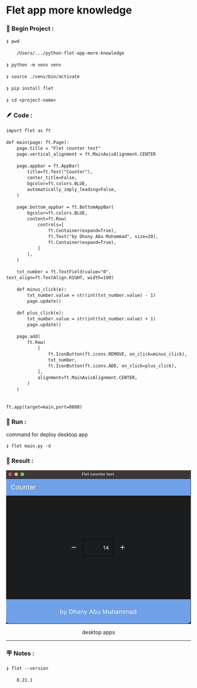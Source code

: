 # Flet app more knowledge


### &#x1F530; Begin Project :

    ❯ pwd

        /Users/.../python-flet-app-more-knowledge

    ❯ python -m venv venv

    ❯ source ./venv/bin/activate

    ❯ pip install flet

    ❯ cd <project-name>



### &#x1FAB6; Code :

    import flet as ft

    def main(page: ft.Page):
        page.title = "Flet counter test"
        page.vertical_alignment = ft.MainAxisAlignment.CENTER

        page.appbar = ft.AppBar(
            title=ft.Text("Counter"),
            center_title=False,
            bgcolor=ft.colors.BLUE,
            automatically_imply_leading=False,
        )

        page.bottom_appbar = ft.BottomAppBar(
            bgcolor=ft.colors.BLUE,
            content=ft.Row(
                controls=[
                    ft.Container(expand=True),
                    ft.Text("by Dhony Abu Muhammad", size=20),
                    ft.Container(expand=True),
                ]
            ),        
        )

        txt_number = ft.TextField(value="0", text_align=ft.TextAlign.RIGHT, width=100)

        def minus_click(e):
            txt_number.value = str(int(txt_number.value) - 1)
            page.update()

        def plus_click(e):
            txt_number.value = str(int(txt_number.value) + 1)
            page.update()

        page.add(
            ft.Row(
                [
                    ft.IconButton(ft.icons.REMOVE, on_click=minus_click),
                    txt_number,
                    ft.IconButton(ft.icons.ADD, on_click=plus_click),
                ],
                alignment=ft.MainAxisAlignment.CENTER,
            )
        )


    ft.app(target=main,port=8888)



### &#x1F3C3; Run :

command for deploy desktop app

    ❯ flet main.py -d 

    

### &#x1F3C5; Result :

<p align="center">
    <img src="./gambar-petunjuk/ss_flet_app_desk_1.png" alt="ss_flet_app_desk_1" style="display: block; margin: 0 auto;">
</p>
<p align="center">desktop apps</p>

---


### &#x1FAA7; Notes :

    ❯ flet --version

        0.21.1
